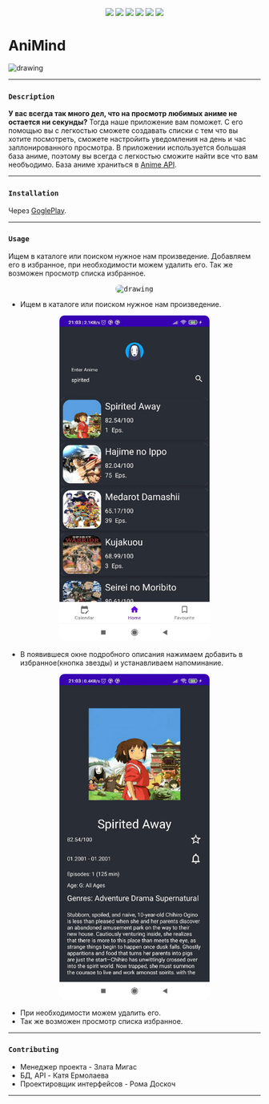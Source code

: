 <p align="center">
<img src="https://travis-ci.org/klugjo/hexo-autolinker.svg?branch=master">
<img src="https://img.shields.io/amo/stars/youtube?color=dd&label=Rate&logo=ss&logoColor=ss&style=plastic">
<img src="https://img.shields.io/amo/stars/youtube?color=dd&label=Rate&logo=ss&logoColor=ss">
<img src="https://img.shields.io/amo/v/asd?label=version">
<img src="https://badges.frapsoft.com/os/v1/open-source.svg?v=103">
<img src="https://img.shields.io/crates/d/youtube">
 </p>

# AniMind
<img src="https://cdn.icon-icons.com/icons2/1736/PNG/512/4043233-anime-away-face-no-nobody-spirited_113254.png" alt="drawing" width="100"/>

____
### `Description` 
**У вас всегда так много дел, что на просмотр любимых аниме не остается ни секунды?** Тогда наше приложение вам поможет. С его помощью вы с легкостью сможете создавать списки с тем что вы хотите посмотреть, сможете настройить уведомления на день и час заплонированного просмотра. В приложении используется большая база аниме, поэтому вы всегда с легкостью сможите найти все что вам необъодимо. База аниме храниться в [Anime API](https://kitsu.docs.apiary.io/).
____
### `Installation`
Через [GoglePlay](dfdf).
____
### `Usage`
Ищем в каталоге или поиском нужное нам произведение. Добавляем его в избранное, при необходимости можем удалить его. Так же возможен просмотр списка избранное.
<p align="center">
  <kbd> <img src="ScreanShots\cat.gif" alt="drawing" width="300" style="border-radius:10px"\></kbd>
</p>

* Ищем в каталоге или поиском нужное нам произведение. 
 <p align="center">
  <kbd> <img src="ScreanShots\home.jpg" alt="drawing" width="300" style="border-radius:10px"\></kbd> 
</p>
 
* В появившеся окне подробного описания нажимаем добавить в избранное(кнопка звезды) и устанавливаем напоминание.
<p align="center">
  <kbd> <img src="ScreanShots\preview.jpg" alt="drawing" width="300" style="border-radius:10px"\></kbd> 
</p>

* При необходимости можем удалить его. 
* Так же возможен просмотр списка избранное.
____
### `Contributing`
* Менеджер проекта - Злата Мигас
* БД, API - Катя Ермолаева
* Проектировщик интерфейсов - Рома Доскоч
____
